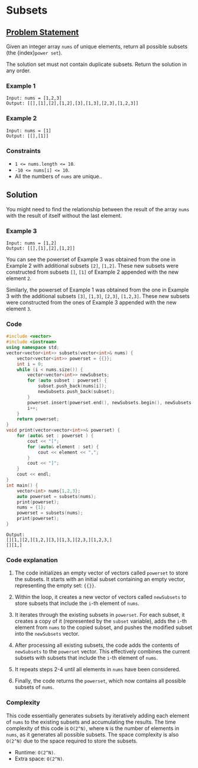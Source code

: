 # Subsets

## [Problem Statement](https://leetcode.com/problems/subsets/)
Given an integer array `nums` of unique elements, return all possible subsets (the {index}`power set`).

The solution set must not contain duplicate subsets. Return the solution in any order.

### Example 1
```text
Input: nums = [1,2,3]
Output: [[],[1],[2],[1,2],[3],[1,3],[2,3],[1,2,3]]
```

### Example 2
```text
Input: nums = [1]
Output: [[],[1]]
```

### Constraints

* `1 <= nums.length <= 10`.
* `-10 <= nums[i] <= 10`.
* All the numbers of `nums` are unique..

## Solution
You might need to find the relationship between the result of the array `nums` with the result of itself without the last element.

### Example 3
```text
Input: nums = [1,2]
Output: [[],[1],[2],[1,2]]
```
You can see the powerset of Example 3 was obtained from the one in Example 2 with additional subsets `[2]`, `[1,2]`. These new subsets were constructed from subsets `[]`, `[1]` of Example 2 appended with the new element `2`. 

Similarly, the powerset of Example 1 was obtained from the one in Example 3 with the additional subsets `[3]`, `[1,3]`, `[2,3]`, `[1,2,3]`. These new subsets were constructed from the ones of Example 3 appended with the new element `3`.

### Code
```cpp
#include <vector>
#include <iostream>
using namespace std;
vector<vector<int>> subsets(vector<int>& nums) {
    vector<vector<int>> powerset = {{}};
    int i = 0;
    while (i < nums.size()) {
        vector<vector<int>> newSubsets;
        for (auto subset : powerset) {
            subset.push_back(nums[i]);  
            newSubsets.push_back(subset);
        }
        powerset.insert(powerset.end(), newSubsets.begin(), newSubsets.end());
        i++;
    }
    return powerset;
}
void print(vector<vector<int>>& powerset) {
    for (auto& set : powerset ) {
        cout << "[";
        for (auto& element : set) {
            cout << element << ",";
        }
        cout << "]";
    }
    cout << endl;
}
int main() {
    vector<int> nums{1,2,3};
    auto powerset = subsets(nums);
    print(powerset);
    nums = {1};
    powerset = subsets(nums);
    print(powerset);
}
```
```text
Output:
[][1,][2,][1,2,][3,][1,3,][2,3,][1,2,3,]
[][1,]
```

### Code explanation

1. The code initializes an empty vector of vectors called `powerset` to store the subsets. It starts with an initial subset containing an empty vector, representing the empty set: `{{}}`.

2. Within the loop, it creates a new vector of vectors called `newSubsets` to store subsets that include the `i`-th element of `nums`.

3. It iterates through the existing subsets in `powerset`. For each subset, it creates a copy of it (represented by the `subset` variable), adds the `i`-th element from `nums` to the copied subset, and pushes the modified subset into the `newSubsets` vector.

4. After processing all existing subsets, the code adds the contents of `newSubsets` to the `powerset` vector. This effectively combines the current subsets with subsets that include the `i`-th element of `nums`.

5. It repeats steps 2-4 until all elements in `nums` have been considered.

6. Finally, the code returns the `powerset`, which now contains all possible subsets of `nums`.

### Complexity
This code essentially generates subsets by iteratively adding each element of `nums` to the existing subsets and accumulating the results. The time complexity of this code is `O(2^N)`, where `N` is the number of elements in `nums`, as it generates all possible subsets. The space complexity is also `O(2^N)` due to the space required to store the subsets.

* Runtime: `O(2^N)`.
* Extra space: `O(2^N)`.
